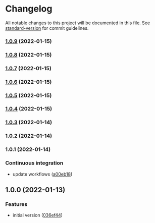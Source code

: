 # Changelog

All notable changes to this project will be documented in this file. See [standard-version](https://github.com/conventional-changelog/standard-version) for commit guidelines.

### [1.0.9](https://github.com/tiagocavaco/google-maps-draw-shape-lib/compare/v1.0.8...v1.0.9) (2022-01-15)

### [1.0.8](https://github.com/tiagocavaco/google-maps-draw-shape-lib/compare/v1.0.7...v1.0.8) (2022-01-15)

### [1.0.7](https://github.com/tiagocavaco/google-maps-draw-shape-lib/compare/v1.0.6...v1.0.7) (2022-01-15)

### [1.0.6](https://github.com/tiagocavaco/google-maps-draw-shape-lib/compare/v1.0.5...v1.0.6) (2022-01-15)

### [1.0.5](https://github.com/tiagocavaco/google-maps-draw-shape-lib/compare/v1.0.4...v1.0.5) (2022-01-15)

### [1.0.4](https://github.com/tiagocavaco/google-maps-draw-shape-lib/compare/v1.0.3...v1.0.4) (2022-01-15)

### [1.0.3](https://github.com/tiagocavaco/google-maps-draw-shape-lib/compare/v1.0.2...v1.0.3) (2022-01-14)

### 1.0.2 (2022-01-14)

### 1.0.1 (2022-01-14)


### Continuous integration

* update workflows ([a00eb18](https://github.com/tiagocavaco/google-maps-draw-shape-lib/commit/a00eb18cb0063d0863294c5a2d88037f7a849d1a))

## 1.0.0 (2022-01-13)


### Features

* initial version ([036ef44](https://github.com/tiagocavaco/google-maps-draw-shape-lib/commit/036ef44265d2e4675c40299646646b5447cb81ef))
